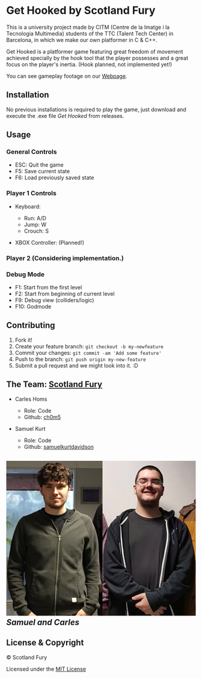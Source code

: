 # Get Hooked by Scotland Fury
This is a university project made by CITM (Centre de la Imatge i la Tecnologia Multimedia) students of the TTC (Talent Tech Center) in Barcelona, in which we make our own platformer in C & C++.

Get Hooked is a platformer game featuring great freedom of movement achieved specially by the hook tool that the player possesses and a great focus on the player's inertia. (Hook planned, not implemented yet!)

You can see gameplay footage on our [Webpage](https://scotland-fury.github.io/Hook_Platformer/).

## Installation
No previous installations is required to play the game, just download and execute the .exe file *Get Hooked* from releases.

## Usage
### General Controls
- ESC: Quit the game
- F5: Save current state
- F6: Load previously saved state

### Player 1 Controls
- Keyboard:
	- Run: A/D
	- Jump: W
	- Crouch: S
	
- XBOX Controller: (Planned!)

### Player 2 (Considering implementation.)

### Debug Mode
- F1: Start from the first level
- F2: Start from beginning of current level
- F9: Debug view (colliders/logic)
- F10: Godmode

## Contributing
1. Fork it!
2. Create your feature branch: `git checkout -b my-newfeature`
3. Commit your changes: `git commit -am 'Add some
feature'`
4. Push to the branch: `git push origin my-new-feature`
5. Submit a pull request and we might look into it. :D

## The Team: [Scotland Fury](https://github.com/Scotland-Fury)
* Carles Homs 
  * Role: Code
  * Github: [ch0m5](https://github.com/ch0m5)

* Samuel Kurt
  * Role: Code
  * Github: [samuelkurtdavidson](https://github.com/samuelkurtdavidson)

![Team Photo](https://raw.githubusercontent.com/Scotland-Fury/Hook_Platformer/master/Wiki%20Material/Team_Photo.png)
*Samuel and Carles*
 ---
## License & Copyright 

© Scotland Fury

Licensed under the [MIT License](LICENSE)

